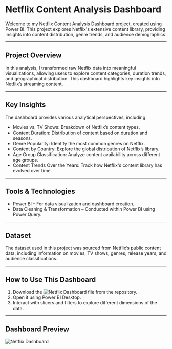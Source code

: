 
# Netflix Content Analysis Dashboard  

Welcome to my Netflix Content Analysis Dashboard project, created using Power BI. This project explores Netflix's extensive content library, providing insights into content distribution, genre trends, and audience demographics.  

---

## Project Overview  
In this analysis, I transformed raw Netflix data into meaningful visualizations, allowing users to explore content categories, duration trends, and geographical distribution. This dashboard highlights key insights into Netflix’s streaming content.  

---

## Key Insights  
The dashboard provides various analytical perspectives, including:  

- Movies vs. TV Shows: Breakdown of Netflix’s content types.  
- Content Duration: Distribution of content based on duration and seasons.  
- Genre Popularity: Identify the most common genres on Netflix.  
- Content by Country: Explore the global distribution of Netflix’s library.  
- Age Group Classification: Analyze content availability across different age groups.  
- Content Trends Over the Years: Track how Netflix's content library has evolved over time.  

---

## Tools & Technologies  
- Power BI – For data visualization and dashboard creation.  
- Data Cleaning & Transformation – Conducted within Power BI using Power Query.  

---

## Dataset  
The dataset used in this project was sourced from Netflix’s public content data, including information on movies, TV shows, genres, release years, and audience classifications.  

---

## How to Use This Dashboard  
1. Download the ![Netflix Dashboard](Netflix-Dashboard.pbix) file from the repository.  
2. Open it using Power BI Desktop.  
3. Interact with slicers and filters to explore different dimensions of the data.  

---

## Dashboard Preview  
![Netflix Dashboard](Netflix_Dashboard.PNG)
